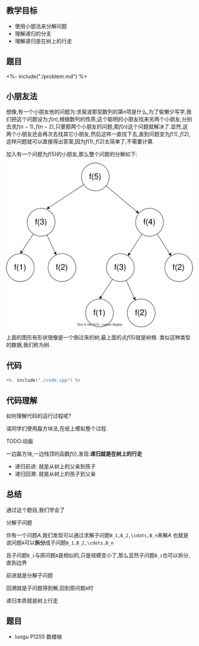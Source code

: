 ## 教学目标


- 使用小朋法来分解问题
- 理解递归的分支
- 理解递归是在树上的行走


## 题目

<%- include("./problem.md") %>


## 小朋友法

想像,有一个小朋友他的问题为:求斐波那契数列的第$n$项是什么,为了偷懒少写字,我们把这个问题设为:$f(n)$,根据数列的性质,这个聪明的小朋友找来另两个小朋友,分别去求$f(n-1),f(n-2)$,只要那两个小朋友的问题,那$f(n)$这个问题就解决了.显然,这两个小朋友还会再次去找其它小朋友,然后这样一直找下去,直到问题变为$f(1),f(2)$,这样问题就可以直接得出答案,因为$f(1),f(2)$太简单了,不需要计算.


加入有一个问题为$f(5)$的小朋友,那么整个问题的分解如下:


![figure1](./tree.svg)

上面的图形有形状很像是一个倒过来的树,最上面的点$f(5)$就是树根.
类似这种类型的数据,我们称为树.

## 代码

```cpp
<%- include("./code.cpp") %>
```

## 代码理解

如何理解代码的运行过程呢?

请同学们使用磊方块法,在纸上模拟整个过程.

TODO:动画

一边磊方块,一边栈顶的函数$f(i)$,发现:**递归就是在树上的行走**

- 递归前进: 就是从树上的父亲到孩子
- 递归回溯: 就是从树上的孩子到父亲

## 总结

通过这个题目,我们学会了

分解子问题

你有一个问题$A$,我们发现可以通过求解子问题``B_1,B_2,\cdots,B_n``来解$A$
也就是说问题``A``可以**拆分**成子问题``B_1,B_2,\cdots,B_n``

且子问题``B_i``与原问题``A``是相似的,只是规模变小了,那么显然子问题``B_i``也可以拆分,直到边界


前进就是分解子问题

回溯就是子问题得到解,回到原问题``A``时

递归本质就是树上行走

## 题目

- luogu P1255 数楼梯
